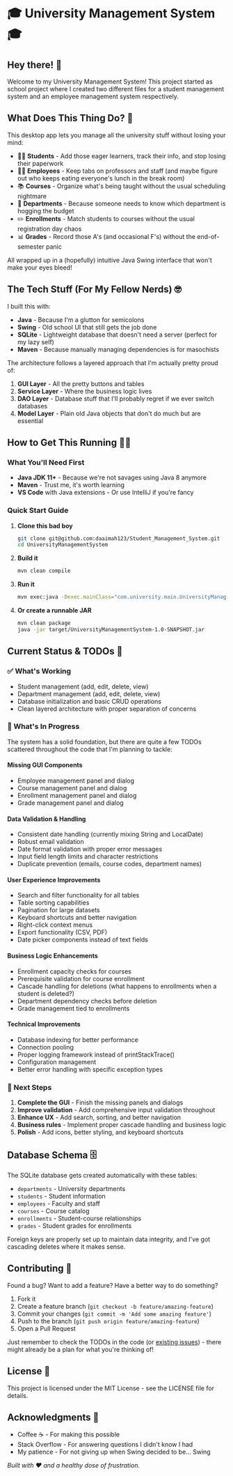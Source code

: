 # 🎓 University Management System 🎓

## Hey there! 👋

Welcome to my University Management System! This project started as school project where I created two different files for a student management system and an employee management system respectively.

## What Does This Thing Do? 🤔
This desktop app lets you manage all the university stuff without losing your mind:
* 👨‍🎓 **Students** - Add those eager learners, track their info, and stop losing their paperwork
* 👩‍🏫 **Employees** - Keep tabs on professors and staff (and maybe figure out who keeps eating everyone's lunch in the break room)
* 📚 **Courses** - Organize what's being taught without the usual scheduling nightmare
* 🏢 **Departments** - Because someone needs to know which department is hogging the budget
* ✏️ **Enrollments** - Match students to courses without the usual registration day chaos
* 📊 **Grades** - Record those A's (and occasional F's) without the end-of-semester panic

All wrapped up in a (hopefully) intuitive Java Swing interface that won't make your eyes bleed!

## The Tech Stuff (For My Fellow Nerds) 🤓
I built this with:
* **Java** - Because I'm a glutton for semicolons
* **Swing** - Old school UI that still gets the job done
* **SQLite** - Lightweight database that doesn't need a server (perfect for my lazy self)
* **Maven** - Because manually managing dependencies is for masochists

The architecture follows a layered approach that I'm actually pretty proud of:
1. **GUI Layer** - All the pretty buttons and tables
2. **Service Layer** - Where the business logic lives
3. **DAO Layer** - Database stuff that I'll probably regret if we ever switch databases
4. **Model Layer** - Plain old Java objects that don't do much but are essential

## How to Get This Running 🏃‍♂️

### What You'll Need First
* **Java JDK 11+** - Because we're not savages using Java 8 anymore
* **Maven** - Trust me, it's worth learning
* **VS Code** with Java extensions - Or use IntelliJ if you're fancy

### Quick Start Guide

1. **Clone this bad boy**
   ```bash
   git clone git@github.com:daaimah123/Student_Management_System.git
   cd UniversityManagementSystem
   ```

2. **Build it**
   ```bash
   mvn clean compile
   ```

3. **Run it**
   ```bash
   mvn exec:java -Dexec.mainClass="com.university.main.UniversityManagementApp"
   ```

4. **Or create a runnable JAR**
   ```bash
   mvn clean package
   java -jar target/UniversityManagementSystem-1.0-SNAPSHOT.jar
   ```

## Current Status & TODOs 📝

### ✅ What's Working
- Student management (add, edit, delete, view)
- Department management (add, edit, delete, view)
- Database initialization and basic CRUD operations
- Clean layered architecture with proper separation of concerns

### 🚧 What's In Progress
The system has a solid foundation, but there are quite a few TODOs scattered throughout the code that I'm planning to tackle:

#### Missing GUI Components
- Employee management panel and dialog
- Course management panel and dialog  
- Enrollment management panel and dialog
- Grade management panel and dialog

#### Data Validation & Handling
- Consistent date handling (currently mixing String and LocalDate)
- Robust email validation
- Date format validation with proper error messages
- Input field length limits and character restrictions
- Duplicate prevention (emails, course codes, department names)

#### User Experience Improvements
- Search and filter functionality for all tables
- Table sorting capabilities
- Pagination for large datasets
- Keyboard shortcuts and better navigation
- Right-click context menus
- Export functionality (CSV, PDF)
- Date picker components instead of text fields

#### Business Logic Enhancements
- Enrollment capacity checks for courses
- Prerequisite validation for course enrollment
- Cascade handling for deletions (what happens to enrollments when a student is deleted?)
- Department dependency checks before deletion
- Grade management tied to enrollments

#### Technical Improvements
- Database indexing for better performance
- Connection pooling
- Proper logging framework instead of printStackTrace()
- Configuration management
- Better error handling with specific exception types

### 🎯 Next Steps
1. **Complete the GUI** - Finish the missing panels and dialogs
2. **Improve validation** - Add comprehensive input validation throughout
3. **Enhance UX** - Add search, sorting, and better navigation
4. **Business rules** - Implement proper cascade handling and business logic
5. **Polish** - Add icons, better styling, and keyboard shortcuts

## Database Schema 🗄️

The SQLite database gets created automatically with these tables:
- `departments` - University departments
- `students` - Student information
- `employees` - Faculty and staff
- `courses` - Course catalog
- `enrollments` - Student-course relationships
- `grades` - Student grades for enrollments

Foreign keys are properly set up to maintain data integrity, and I've got cascading deletes where it makes sense.

## Contributing 🤝
Found a bug? Want to add a feature? Have a better way to do something? 

1. Fork it
2. Create a feature branch (`git checkout -b feature/amazing-feature`)
3. Commit your changes (`git commit -m 'Add some amazing feature'`)
4. Push to the branch (`git push origin feature/amazing-feature`)
5. Open a Pull Request

Just remember to check the TODOs in the code (or [existing issues](https://github.com/daaimah123/Student_Management_System/issues)) - there might already be a plan for what you're thinking of!

## License 📄
This project is licensed under the MIT License - see the LICENSE file for details.

## Acknowledgments 🙏
- Coffee ☕ - For making this possible
- Stack Overflow - For answering questions I didn't know I had
- My patience - For not giving up when Swing decided to be... Swing

*Built with ❤️ and a healthy dose of frustration.*
